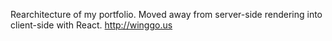 Rearchitecture of my portfolio.
Moved away from server-side rendering into client-side with React.
http://winggo.us
